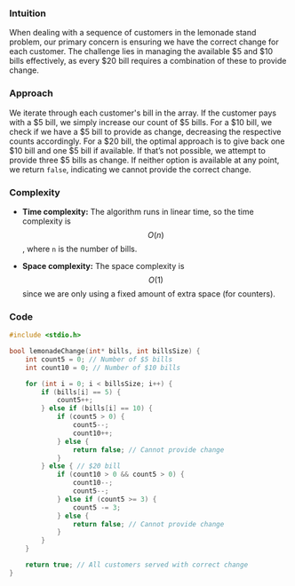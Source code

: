 ### Intuition
When dealing with a sequence of customers in the lemonade stand problem, our primary concern is ensuring we have the correct change for each customer. The challenge lies in managing the available $5 and $10 bills effectively, as every $20 bill requires a combination of these to provide change.

### Approach
We iterate through each customer's bill in the array. If the customer pays with a $5 bill, we simply increase our count of $5 bills. For a $10 bill, we check if we have a $5 bill to provide as change, decreasing the respective counts accordingly. For a $20 bill, the optimal approach is to give back one $10 bill and one $5 bill if available. If that’s not possible, we attempt to provide three $5 bills as change. If neither option is available at any point, we return `false`, indicating we cannot provide the correct change.

### Complexity
- **Time complexity:** The algorithm runs in linear time, so the time complexity is $$O(n)$$, where `n` is the number of bills.
  
- **Space complexity:** The space complexity is $$O(1)$$ since we are only using a fixed amount of extra space (for counters).

### Code
```c
#include <stdio.h>

bool lemonadeChange(int* bills, int billsSize) {
    int count5 = 0; // Number of $5 bills
    int count10 = 0; // Number of $10 bills

    for (int i = 0; i < billsSize; i++) {
        if (bills[i] == 5) {
            count5++;
        } else if (bills[i] == 10) {
            if (count5 > 0) {
                count5--;
                count10++;
            } else {
                return false; // Cannot provide change
            }
        } else { // $20 bill
            if (count10 > 0 && count5 > 0) {
                count10--;
                count5--;
            } else if (count5 >= 3) {
                count5 -= 3;
            } else {
                return false; // Cannot provide change
            }
        }
    }

    return true; // All customers served with correct change
}
```
